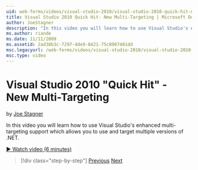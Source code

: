```yaml
---
uid: web-forms/videos/visual-studio-2010/visual-studio-2010-quick-hit-new-multi-targeting
title: Visual Studio 2010 Quick Hit- New Multi-Targeting | Microsoft Docs
author: JoeStagner
description: "In this video you will learn how to use Visual Studio's enhanced multi-targeting support which allows you to use and target multiple versions of .NET."
ms.author: riande
ms.date: 11/11/2009
ms.assetid: 2ad38b3c-7297-4de9-8421-75c8907401dd
msc.legacyurl: /web-forms/videos/visual-studio-2010/visual-studio-2010-quick-hit-new-multi-targeting
msc.type: video
---
```

# Visual Studio 2010 "Quick Hit" - New Multi-Targeting

by [Joe Stagner](https://github.com/JoeStagner)

In this video you will learn how to use Visual Studio's enhanced multi-targeting support which allows you to use and target multiple versions of .NET.

[&#9654; Watch video (6 minutes)](https://channel9.msdn.com/Blogs/ASP-NET-Site-Videos/visual-studio-2010-quick-hit-new-multi-targeting)

> [!div class="step-by-step"]
> [Previous](visual-studio-2010-quick-hit-new-web-project-template.md)
> [Next](visual-studio-2010-quick-hit-websites-instead-of-web-projects.md)
